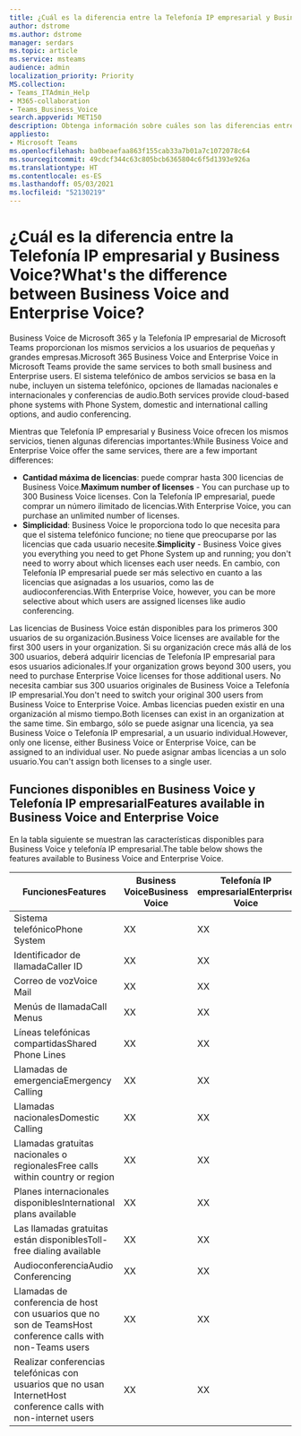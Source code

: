 ```yaml
---
title: ¿Cuál es la diferencia entre la Telefonía IP empresarial y Business Voice?
author: dstrome
ms.author: dstrome
manager: serdars
ms.topic: article
ms.service: msteams
audience: admin
localization_priority: Priority
MS.collection:
- Teams_ITAdmin_Help
- M365-collaboration
- Teams_Business_Voice
search.appverid: MET150
description: Obtenga información sobre cuáles son las diferencias entre Microsoft 365 Enterprise Voice y Business Voice.
appliesto:
- Microsoft Teams
ms.openlocfilehash: ba0beaefaa863f155cab33a7b01a7c1072078c64
ms.sourcegitcommit: 49cdcf344c63c805bcb6365804c6f5d1393e926a
ms.translationtype: HT
ms.contentlocale: es-ES
ms.lasthandoff: 05/03/2021
ms.locfileid: "52130219"
---
```

# <a name="whats-the-difference-between-business-voice-and-enterprise-voice"></a><span data-ttu-id="e01f1-103">¿Cuál es la diferencia entre la Telefonía IP empresarial y Business Voice?</span><span class="sxs-lookup"><span data-stu-id="e01f1-103">What's the difference between Business Voice and Enterprise Voice?</span></span>

<span data-ttu-id="e01f1-104">Business Voice de Microsoft 365 y la Telefonía IP empresarial de Microsoft Teams proporcionan los mismos servicios a los usuarios de pequeñas y grandes empresas.</span><span class="sxs-lookup"><span data-stu-id="e01f1-104">Microsoft 365 Business Voice and Enterprise Voice in Microsoft Teams provide the same services to both small business and Enterprise users.</span></span> <span data-ttu-id="e01f1-105">El sistema telefónico de ambos servicios se basa en la nube, incluyen un sistema telefónico, opciones de llamadas nacionales e internacionales y conferencias de audio.</span><span class="sxs-lookup"><span data-stu-id="e01f1-105">Both services provide cloud-based phone systems with Phone System, domestic and international calling options, and audio conferencing.</span></span>

<span data-ttu-id="e01f1-106">Mientras que Telefonía IP empresarial y Business Voice ofrecen los mismos servicios, tienen algunas diferencias importantes:</span><span class="sxs-lookup"><span data-stu-id="e01f1-106">While Business Voice and Enterprise Voice offer the same services, there are a few important differences:</span></span>

- <span data-ttu-id="e01f1-107">**Cantidad máxima de licencias**: puede comprar hasta 300 licencias de Business Voice.</span><span class="sxs-lookup"><span data-stu-id="e01f1-107">**Maximum number of licenses** - You can purchase up to 300 Business Voice licenses.</span></span> <span data-ttu-id="e01f1-108">Con la Telefonía IP empresarial, puede comprar un número ilimitado de licencias.</span><span class="sxs-lookup"><span data-stu-id="e01f1-108">With Enterprise Voice, you can purchase an unlimited number of licenses.</span></span>
- <span data-ttu-id="e01f1-109">**Simplicidad**: Business Voice le proporciona todo lo que necesita para que el sistema telefónico funcione; no tiene que preocuparse por las licencias que cada usuario necesite.</span><span class="sxs-lookup"><span data-stu-id="e01f1-109">**Simplicity** - Business Voice gives you everything you need to get Phone System up and running; you don't need to worry about which licenses each user needs.</span></span> <span data-ttu-id="e01f1-110">En cambio, con Telefonía IP empresarial puede ser más selectivo en cuanto a las licencias que asignadas a los usuarios, como las de audioconferencias.</span><span class="sxs-lookup"><span data-stu-id="e01f1-110">With Enterprise Voice, however, you can be more selective about which users are assigned licenses like audio conferencing.</span></span>

<span data-ttu-id="e01f1-111">Las licencias de Business Voice están disponibles para los primeros 300 usuarios de su organización.</span><span class="sxs-lookup"><span data-stu-id="e01f1-111">Business Voice licenses are available for the first 300 users in your organization.</span></span> <span data-ttu-id="e01f1-112">Si su organización crece más allá de los 300 usuarios, deberá adquirir licencias de Telefonía IP empresarial para esos usuarios adicionales.</span><span class="sxs-lookup"><span data-stu-id="e01f1-112">If your organization grows beyond 300 users, you need to purchase Enterprise Voice licenses for those additional users.</span></span> <span data-ttu-id="e01f1-113">No necesita cambiar sus 300 usuarios originales de Business Voice a Telefonía IP empresarial.</span><span class="sxs-lookup"><span data-stu-id="e01f1-113">You don't need to switch your original 300 users from Business Voice to Enterprise Voice.</span></span> <span data-ttu-id="e01f1-114">Ambas licencias pueden existir en una organización al mismo tiempo.</span><span class="sxs-lookup"><span data-stu-id="e01f1-114">Both licenses can exist in an organization at the same time.</span></span> <span data-ttu-id="e01f1-115">Sin embargo, sólo se puede asignar una licencia, ya sea Business Voice o Telefonía IP empresarial, a un usuario individual.</span><span class="sxs-lookup"><span data-stu-id="e01f1-115">However, only one license, either Business Voice or Enterprise Voice, can be assigned to an individual user.</span></span> <span data-ttu-id="e01f1-116">No puede asignar ambas licencias a un solo usuario.</span><span class="sxs-lookup"><span data-stu-id="e01f1-116">You can't assign both licenses to a single user.</span></span>

## <a name="features-available-in-business-voice-and-enterprise-voice"></a><span data-ttu-id="e01f1-117">Funciones disponibles en Business Voice y Telefonía IP empresarial</span><span class="sxs-lookup"><span data-stu-id="e01f1-117">Features available in Business Voice and Enterprise Voice</span></span>

<span data-ttu-id="e01f1-118">En la tabla siguiente se muestran las características disponibles para Business Voice y telefonía IP empresarial.</span><span class="sxs-lookup"><span data-stu-id="e01f1-118">The table below shows the features available to Business Voice and Enterprise Voice.</span></span>

| <span data-ttu-id="e01f1-119">Funciones</span><span class="sxs-lookup"><span data-stu-id="e01f1-119">Features</span></span>                                      | <span data-ttu-id="e01f1-120">Business Voice</span><span class="sxs-lookup"><span data-stu-id="e01f1-120">Business Voice</span></span> | <span data-ttu-id="e01f1-121">Telefonía IP empresarial</span><span class="sxs-lookup"><span data-stu-id="e01f1-121">Enterprise Voice</span></span> |
|-----------------------------------------------|----------------|------------------|
| <span data-ttu-id="e01f1-122">Sistema telefónico</span><span class="sxs-lookup"><span data-stu-id="e01f1-122">Phone System</span></span>                                  | <span data-ttu-id="e01f1-123">X</span><span class="sxs-lookup"><span data-stu-id="e01f1-123">X</span></span>              | <span data-ttu-id="e01f1-124">X</span><span class="sxs-lookup"><span data-stu-id="e01f1-124">X</span></span>                |
| <span data-ttu-id="e01f1-125">Identificador de llamada</span><span class="sxs-lookup"><span data-stu-id="e01f1-125">Caller ID</span></span>                                     | <span data-ttu-id="e01f1-126">X</span><span class="sxs-lookup"><span data-stu-id="e01f1-126">X</span></span>              | <span data-ttu-id="e01f1-127">X</span><span class="sxs-lookup"><span data-stu-id="e01f1-127">X</span></span>                |
| <span data-ttu-id="e01f1-128">Correo de voz</span><span class="sxs-lookup"><span data-stu-id="e01f1-128">Voice Mail</span></span>                                    | <span data-ttu-id="e01f1-129">X</span><span class="sxs-lookup"><span data-stu-id="e01f1-129">X</span></span>              | <span data-ttu-id="e01f1-130">X</span><span class="sxs-lookup"><span data-stu-id="e01f1-130">X</span></span>                |
| <span data-ttu-id="e01f1-131">Menús de llamada</span><span class="sxs-lookup"><span data-stu-id="e01f1-131">Call Menus</span></span>                                    | <span data-ttu-id="e01f1-132">X</span><span class="sxs-lookup"><span data-stu-id="e01f1-132">X</span></span>              | <span data-ttu-id="e01f1-133">X</span><span class="sxs-lookup"><span data-stu-id="e01f1-133">X</span></span>                |
| <span data-ttu-id="e01f1-134">Líneas telefónicas compartidas</span><span class="sxs-lookup"><span data-stu-id="e01f1-134">Shared Phone Lines</span></span>                            | <span data-ttu-id="e01f1-135">X</span><span class="sxs-lookup"><span data-stu-id="e01f1-135">X</span></span>              | <span data-ttu-id="e01f1-136">X</span><span class="sxs-lookup"><span data-stu-id="e01f1-136">X</span></span>                |
| <span data-ttu-id="e01f1-137">Llamadas de emergencia</span><span class="sxs-lookup"><span data-stu-id="e01f1-137">Emergency Calling</span></span>                             | <span data-ttu-id="e01f1-138">X</span><span class="sxs-lookup"><span data-stu-id="e01f1-138">X</span></span>              | <span data-ttu-id="e01f1-139">X</span><span class="sxs-lookup"><span data-stu-id="e01f1-139">X</span></span>                |
| <span data-ttu-id="e01f1-140">Llamadas nacionales</span><span class="sxs-lookup"><span data-stu-id="e01f1-140">Domestic Calling</span></span>                              | <span data-ttu-id="e01f1-141">X</span><span class="sxs-lookup"><span data-stu-id="e01f1-141">X</span></span>              | <span data-ttu-id="e01f1-142">X</span><span class="sxs-lookup"><span data-stu-id="e01f1-142">X</span></span>                |
| <span data-ttu-id="e01f1-143">Llamadas gratuitas nacionales o regionales</span><span class="sxs-lookup"><span data-stu-id="e01f1-143">Free calls within country or region</span></span>           | <span data-ttu-id="e01f1-144">X</span><span class="sxs-lookup"><span data-stu-id="e01f1-144">X</span></span>              | <span data-ttu-id="e01f1-145">X</span><span class="sxs-lookup"><span data-stu-id="e01f1-145">X</span></span>                |
| <span data-ttu-id="e01f1-146">Planes internacionales disponibles</span><span class="sxs-lookup"><span data-stu-id="e01f1-146">International plans available</span></span>                 | <span data-ttu-id="e01f1-147">X</span><span class="sxs-lookup"><span data-stu-id="e01f1-147">X</span></span>              | <span data-ttu-id="e01f1-148">X</span><span class="sxs-lookup"><span data-stu-id="e01f1-148">X</span></span>                |
| <span data-ttu-id="e01f1-149">Las llamadas gratuitas están disponibles</span><span class="sxs-lookup"><span data-stu-id="e01f1-149">Toll-free dialing available</span></span>                   | <span data-ttu-id="e01f1-150">X</span><span class="sxs-lookup"><span data-stu-id="e01f1-150">X</span></span>              | <span data-ttu-id="e01f1-151">X</span><span class="sxs-lookup"><span data-stu-id="e01f1-151">X</span></span>                |
| <span data-ttu-id="e01f1-152">Audioconferencia</span><span class="sxs-lookup"><span data-stu-id="e01f1-152">Audio Conferencing</span></span>                            | <span data-ttu-id="e01f1-153">X</span><span class="sxs-lookup"><span data-stu-id="e01f1-153">X</span></span>              | <span data-ttu-id="e01f1-154">X</span><span class="sxs-lookup"><span data-stu-id="e01f1-154">X</span></span>                |
| <span data-ttu-id="e01f1-155">Llamadas de conferencia de host con usuarios que no son de Teams</span><span class="sxs-lookup"><span data-stu-id="e01f1-155">Host conference calls with non-Teams users</span></span>    | <span data-ttu-id="e01f1-156">X</span><span class="sxs-lookup"><span data-stu-id="e01f1-156">X</span></span>              | <span data-ttu-id="e01f1-157">X</span><span class="sxs-lookup"><span data-stu-id="e01f1-157">X</span></span>                |
| <span data-ttu-id="e01f1-158">Realizar conferencias telefónicas con usuarios que no usan Internet</span><span class="sxs-lookup"><span data-stu-id="e01f1-158">Host conference calls with non-internet users</span></span> | <span data-ttu-id="e01f1-159">X</span><span class="sxs-lookup"><span data-stu-id="e01f1-159">X</span></span>              | <span data-ttu-id="e01f1-160">X</span><span class="sxs-lookup"><span data-stu-id="e01f1-160">X</span></span>                |
